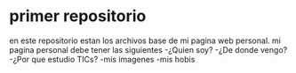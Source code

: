 # primer repositorio

en este repositorio estan los archivos base de mi pagina web personal. mi pagina personal debe tener las siguientes 
-¿Quien soy?
-¿De donde vengo?
-¿Por que estudio TICs?
-mis imagenes
-mis hobis
